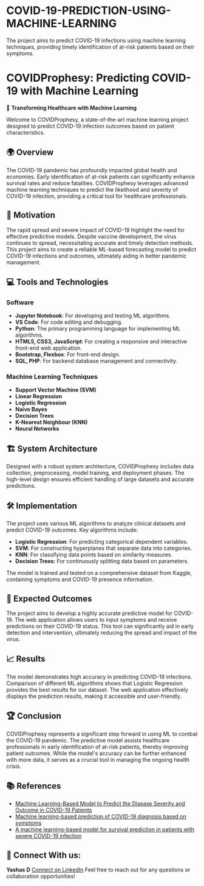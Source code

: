 # COVID-19-PREDICTION-USING-MACHINE-LEARNING
The project aims to predict COVID-19 infections using machine learning techniques, providing timely identification of at-risk patients based on their symptoms.
# COVIDProphesy: Predicting COVID-19 with Machine Learning

🔬 **Transforming Healthcare with Machine Learning**

Welcome to COVIDProphesy, a state-of-the-art machine learning project designed to predict COVID-19 infection outcomes based on patient characteristics.

## 🌍 **Overview**

The COVID-19 pandemic has profoundly impacted global health and economies. Early identification of at-risk patients can significantly enhance survival rates and reduce fatalities. COVIDProphesy leverages advanced machine learning techniques to predict the likelihood and severity of COVID-19 infection, providing a critical tool for healthcare professionals.

## 🎯 **Motivation**

The rapid spread and severe impact of COVID-19 highlight the need for effective predictive models. Despite vaccine development, the virus continues to spread, necessitating accurate and timely detection methods. This project aims to create a reliable ML-based forecasting model to predict COVID-19 infections and outcomes, ultimately aiding in better pandemic management.

## 💻 **Tools and Technologies**

### Software
- **Jupyter Notebook**: For developing and testing ML algorithms.
- **VS Code**: For code editing and debugging.
- **Python**: The primary programming language for implementing ML algorithms.
- **HTML5, CSS3, JavaScript**: For creating a responsive and interactive front-end web application.
- **Bootstrap, Flexbox**: For front-end design.
- **SQL, PHP**: For backend database management and connectivity.

### Machine Learning Techniques
- **Support Vector Machine (SVM)**
- **Linear Regression**
- **Logistic Regression**
- **Naive Bayes**
- **Decision Trees**
- **K-Nearest Neighbour (KNN)**
- **Neural Networks**

## 🏗 **System Architecture**

Designed with a robust system architecture, COVIDProphesy includes data collection, preprocessing, model training, and deployment phases. The high-level design ensures efficient handling of large datasets and accurate predictions.

## 🛠 **Implementation**

The project uses various ML algorithms to analyze clinical datasets and predict COVID-19 outcomes. Key algorithms include:

- **Logistic Regression**: For predicting categorical dependent variables.
- **SVM**: For constructing hyperplanes that separate data into categories.
- **KNN**: For classifying data points based on similarity measures.
- **Decision Trees**: For continuously splitting data based on parameters.

The model is trained and tested on a comprehensive dataset from Kaggle, containing symptoms and COVID-19 presence information.

## 🚀 **Expected Outcomes**

The project aims to develop a highly accurate predictive model for COVID-19. The web application allows users to input symptoms and receive predictions on their COVID-19 status. This tool can significantly aid in early detection and intervention, ultimately reducing the spread and impact of the virus.

## 📈 **Results**

The model demonstrates high accuracy in predicting COVID-19 infections. Comparison of different ML algorithms shows that Logistic Regression provides the best results for our dataset. The web application effectively displays the prediction results, making it accessible and user-friendly.

## 🏆 **Conclusion**

COVIDProphesy represents a significant step forward in using ML to combat the COVID-19 pandemic. The predictive model assists healthcare professionals in early identification of at-risk patients, thereby improving patient outcomes. While the model's accuracy can be further enhanced with more data, it serves as a crucial tool in managing the ongoing health crisis.

## 📚 **References**

- [Machine Learning-Based Model to Predict the Disease Severity and Outcome in COVID-19 Patients](https://www.hindawi.com/journals/sp/2021/5587188/)
- [Machine learning-based prediction of COVID-19 diagnosis based on symptoms](https://www.nature.com/articles/s41746-020-00372-6)
- [A machine learning-based model for survival prediction in patients with severe COVID-19 infection](https://www.medrxiv.org/content/10.1101/2020.02.27.20028027v3)

## 👥 Connect With us:

**Yashas D** [Connect on LinkedIn](https://www.linkedin.com/in/yashasd2004/)
Feel free to reach out for any questions or collaboration opportunities!
